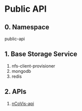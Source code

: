 # Public API

## 0. Namespace
public-api

## 1. Base Storage Service
1. nfs-client-provisioner
2. mongodb
3. redis

## 2. APIs
1. [nCoVis-api](https://github.com/vivym/ncovis-api)

